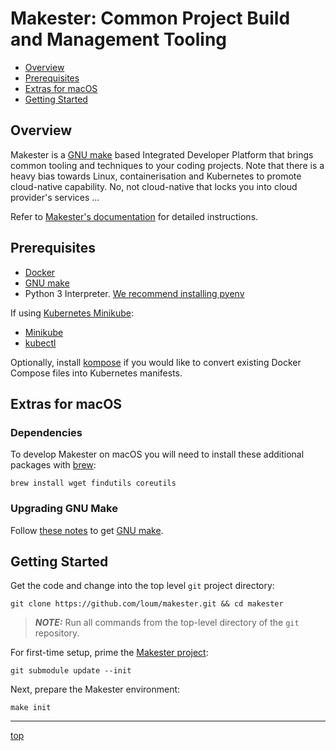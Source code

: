 # Makester: Common Project Build and Management Tooling
- [Overview](#overview)
- [Prerequisites](#prerequisites)
- [Extras for macOS](#extras-for-macos)
- [Getting Started](#getting-started)

## Overview
Makester is a [GNU make](https://www.gnu.org/software/make/manual/make.html) based Integrated Developer Platform that brings common tooling and techniques to your coding projects. Note that there is a heavy bias towards Linux, containerisation and Kubernetes to promote cloud-native capability. No, not cloud-native that locks you into cloud provider's services ...

Refer to [Makester's documentation](https://loum.github.io/makester/) for detailed instructions.

## Prerequisites
- [Docker](https://docs.docker.com/install/)
- [GNU make](https://www.gnu.org/software/make/manual/make.html)
- Python 3 Interpreter. [We recommend installing pyenv](https://github.com/pyenv/pyenv)

If using [Kubernetes Minikube](https://kubernetes.io/docs/setup/learning-environment/minikube/):
- [Minikube](https://kubernetes.io/docs/tasks/tools/install-minikube)
- [kubectl](https://kubernetes.io/docs/tasks/tools/install-kubectl/)

Optionally, install [kompose](https://kompose.io/installation/) if you would like to convert existing Docker Compose files into Kubernetes manifests.

## Extras for macOS
### Dependencies
To develop Makester on macOS you will need to install these additional packages with [brew](https://brew.sh/):
```
brew install wget findutils coreutils
```

### Upgrading GNU Make
Follow [these notes](https://loum.github.io/makester/macos/#upgrading-gnu-make-macos) to get [GNU make](https://www.gnu.org/software/make/manual/make.html).


## Getting Started
Get the code and change into the top level `git` project directory:
```
git clone https://github.com/loum/makester.git && cd makester
```

> **_NOTE:_** Run all commands from the top-level directory of the `git` repository.

For first-time setup, prime the [Makester project](https://github.com/loum/makester.git):
```
git submodule update --init
```

Next, prepare the Makester environment:
```
make init
```

---
[top](#makester-common-project-build-and-management-tooling)
